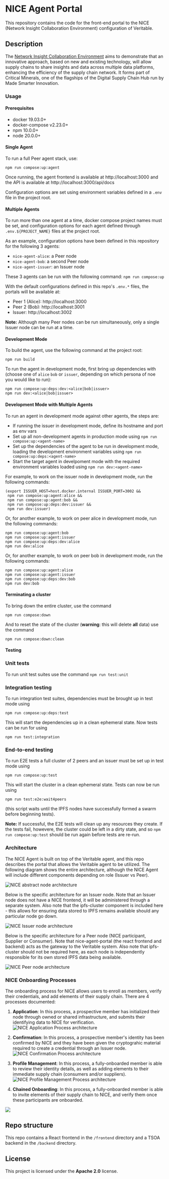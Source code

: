 # NICE Agent Portal

This repository contains the code for the front-end portal to the NICE (Network Insight Collaboration Environment) configuration of Veritable.

## Description

The [Network Insight Collaboration Environment](https://digitalsupplychainhub.uk/showcase/critical-minerals-flagship/) aims to demonstrate that an innovative approach, based on new and existing technology, will allow supply chains to share insights and data across multiple data platforms, enhancing the efficiency of the supply chain network. It forms part of Critical Minerals, one of the flagships of the Digital Supply Chain Hub run by Made Smarter Innovation.

### Usage

#### Prerequisites

- docker 19.03.0+
- docker-compose v2.23.0+
- npm 10.0.0+
- node 20.0.0+

#### Single Agent

To run a full Peer agent stack, use:

```
npm run compose:up:agent
```

Once running, the agent frontend is available at http://localhost:3000 and the API is available at http://localhost:3000/api/docs

Configuration options are set using environment variables defined in a `.env` file in the project root.

#### Multiple Agents

To run more than one agent at a time, docker compose project names must be set, and configuration options for each agent defined through `.env.${PROJECT_NAME}` files at the project root.

As an example, configuration options have been defined in this repository for the following 3 agents:

- `nice-agent-alice`: a Peer node
- `nice-agent-bob`: a second Peer node
- `nice-agent-issuer`: an Issuer node

These 3 agents can be run with the following command: `npm run compose:up`

With the default configurations defined in this repo's `.env.*` files, the portals will be available at:

- Peer 1 (Alice): http://localhost:3000
- Peer 2 (Bob): http://localhost:3001
- Issuer: http://localhost:3002

**Note:** Although many Peer nodes can be run simultaneously, only a single Issuer node can be run at a time.

#### Development Mode

To build the agent, use the following command at the project root:

```
npm run build
```

To run the agent in development mode, first bring up dependencies with (choose one of `alice` `bob` or `issuer`, depending on which persona of noe you would like to run):

```
npm run compose:up:deps:dev:<alice|bob|issuer>
npm run dev:<alice|bob|issuer>
```

#### Development Mode with Multiple Agents

To run an agent in development mode against other agents, the steps are:

- If running the issuer in development mode, define its hostname and port as env vars
- Set up all non-development agents in production mode using `npm run compose:up:<agent-name>`
- Set up the dependencies of the agent to be run in development mode, loading the development environment variables using `npm run compose:up:deps:<agent-name>`
- Start the target agent in develpoment mode with the required environment variables loaded using `npm run dev:<agent-name>`

For example, to work on the issuer node in development mode, run the following commands:

```
(export ISSUER_HOST=host.docker.internal ISSUER_PORT=3002 &&
 npm run compose:up:agent:alice &&
 npm run compose:up:agent:bob &&
 npm run compose:up:deps:dev:issuer &&
 npm run dev:issuer)
```

Or, for another example, to work on peer alice in development mode, run the following commands:

```
npm run compose:up:agent:bob
npm run compose:up:agent:issuer
npm run compose:up:deps:dev:alice
npm run dev:alice
```

Or, for another example, to work on peer bob in development mode, run the following commands:

```
npm run compose:up:agent:alice
npm run compose:up:agent:issuer
npm run compose:up:deps:dev:bob
npm run dev:bob
```

#### Terminating a cluster

To bring down the entire cluster, use the command
```
npm run compose:down
```

And to reset the state of the cluster (**warning**: this will delete **all** data) use the command
```
npm run compose:down:clean
```

#### Testing

### Unit tests

To run unit test suites use the command `npm run test:unit`

### Integration testing

To run integration test suites, dependencies must be brought up in test mode using
```
npm run compose:up:deps:test
```

This will start the dependencies up in a clean ephemeral state. Now tests can be run for using
```
npm run test:integration
```

### End-to-end testing

To run E2E tests a full cluster of 2 peers and an issuer must be set up in test mode using
```
npm run compose:up:test
```
This will start the cluster in a clean ephemeral state. Tests can now be run using

```
npm run test:e2e:wait4peers
```
(this script waits until the IPFS nodes have successfully formed a swarm before beginning tests).

**Note:** If successful, the E2E tests will clean up any resources they create. If the tests fail, howevere, the cluster could be left in a dirty state, and so `npm run compose:up:test` should be run again before tests are re-run.

### Architecture

The NICE Agent is built on top of the Veritable agent, and this repo describes the portal that allows the Veritable agent to be utilized. The following diagram shows the entire architecture, although the NICE Agent will include different components depending on role (Issuer vs Peer).

![NICE abstract node architecture](./docs/images/nice-arch-node-abstract.png)

Below is the specific architecture for an Issuer node. Note that an Issuer node does not have a NICE frontend, it will be administered through a separate system. Also note that the ipfs-cluster component is included here - this allows for ensuring data stored to IPFS remains available should any particular node go down.

![NICE Issuer node architecture](./docs/images/nice-arch-node-issuer.png)

Below is the specific architecture for a Peer node (NICE participant, Supplier or Consumer). Note that nice-agent-portal (the react frontend and backend) acts as the gateway to the Veritable system. Also note that ipfs-cluster should not be required here, as each node is independently responsible for its own stored IPFS data being available.

![NICE Peer node architecture](./docs/images/nice-arch-node-peer.png)

### NICE Onboarding Processes

The onboarding process for NICE allows users to enroll as members, verify their credentials, and add elements of their supply chain. There are 4 processes documented:

1. **Application**: In this process, a prospective member has initialized their node through owned or shared infrastructure, and submits their identifying data to NICE for verification.
   ![NICE Application Process architecture](./docs/images/application-process.png)

2. **Confirmation**: In this process, a prospective member's identity has been confirmed by NICE and they have been given the cryptograhic material required to create a credential through an Issuer node.
   ![NICE Confirmation Process architecture](./docs/images/confirmation-process.png)

3. **Profile Management**: In this process, a fully-onboarded member is able to review their identity details, as well as adding elements to their immediate supply chain (consumers and/or suppliers).
   ![NICE Profile Management Process architecture](./docs/images/profile-management-process.png)

4. **Chained Onboarding**: In this process, a fully-onboarded member is able to invite elements of their supply chain to NICE, and verify them once these participants are onboarded.

![](./docs/images/nice-onboarding-flow-chained.png)

## Repo structure

This repo contains a React frontend in the `/frontend` directory and a TSOA backend in the `/backend` directory.

## License

This project is licensed under the **Apache 2.0** license.
